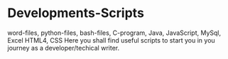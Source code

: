 # Developments-Scripts
word-files, python-files, bash-files, C-program, Java, JavaScript, MySql, Excel HTML4, CSS
Here you shall find useful scripts to start you in you journey as a developer/techical writer.
